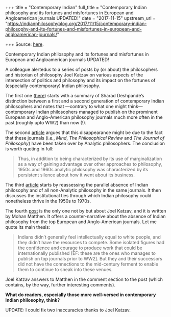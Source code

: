 +++
title = "Contemporary Indian"
full_title = "Contemporary Indian philosophy and its fortunes and misfortunes in European and Angloamerican journals UPDATED!"
date = "2017-11-15"
upstream_url = "https://indianphilosophyblog.org/2017/11/15/contemporary-indian-philosophy-and-its-fortunes-and-misfortunes-in-european-and-angloamerican-journals/"

+++
Source: [here](https://indianphilosophyblog.org/2017/11/15/contemporary-indian-philosophy-and-its-fortunes-and-misfortunes-in-european-and-angloamerican-journals/).

Contemporary Indian philosophy and its fortunes and misfortunes in European and Angloamerican journals UPDATED!

A colleague alertedus to a series of posts by (or about) the
philosophers and historian of philosophy Joel Katzav on various aspects
of the intersection of politics and philosophy and its impact on the
fortunes of (especially contemporary) Indian philosophy.

The first one
([here](http://digressionsnimpressions.typepad.com/digressionsimpressions/2017/01/the-disappearance-of-modern-indian-philosophy-from-mind-and-the-philosophical-review.html))
starts with a summary of Sharad Deshpande’s distinction between a first
and a second generation of contemporary Indian philosophers and notes
that —contrary to what one might think— contemporary Indian philosophers
managed to publish on the prominent European and Anglo-American
philosophy journals much more often in the past (roughly upto WW2) than
now (!).

The second
[article](http://digressionsnimpressions.typepad.com/digressionsimpressions/2017/02/modern-indian-philosophy-in-the-journal-of-philosophy-appearance-and-disappearance-guest-post-by-joe.html)
argues that this disappearance might be due to the fact that these
journals (i.e., *Mind*, *The Philosophical Review* and *The Journal of
Philosophy*) have been taken over by Analytic philosophers. The
conclusion is worth quoting in full:

> Thus, in addition to being characterized by its use of marginalization
> as a way of gaining advantage over other approaches to philosophy,
> 1950s and 1960s analytic philosophy was characterized by its
> persistent silence about how it went about its business.

The third
[article](http://digressionsnimpressions.typepad.com/digressionsimpressions/2017/02/modern-indian-philosophy-institutions-and-western-ties-guest-post-by-joel-katzav.html)
starts by reassessing the parallel absence of Indian philosophy and of
all non-Analytic philosophy in the same journals. It then discusses the
institutional ties through which Indian philosophy could nonetheless
thrive in the 1950s to 1970s.

The fourth
[post](http://digressionsnimpressions.typepad.com/digressionsimpressions/2017/02/katzav-and-the-indians-guest-post-by-mohan-matthen.html)
is the only one not by but about Joel Katzav, and it is written by Mohan
Matthen. It offers a counter-narrative about the absence of Indian
philosophy from the top European and Anglo-American journals. Let me
quote its main thesis:

> Indians didn’t generally feel intellectually equal to white people,
> and they didn’t have the resources to compete. Some isolated figures
> had the confidence and courage to produce work that could be
> internationally published \[EF: these are the ones who manages to
> publish on top journals prior to WW2\]. But they and their successors
> did not have the connections to the mid-century ferment to enable them
> to continue to sneak into these venues.

Joel Katzav answers to Matthen in the comment section to the post (which
contains, by the way, further interesting comments).

**What do readers, especially those more well-versed in contemporary
Indian philosophy, think?**

UPDATE: I could fix two inaccuracies thanks to Joel Katzav.
